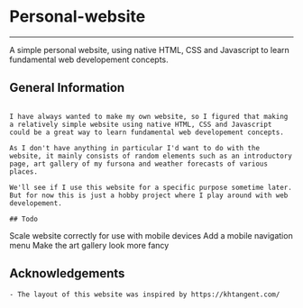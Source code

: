 # Personal-website
---
A simple personal website, using native HTML, CSS and Javascript to learn fundamental web developement concepts.


## General Information
```

I have always wanted to make my own website, so I figured that making a relatively simple website using native HTML, CSS and Javascript could be a great way to learn fundamental web developement concepts.

As I don't have anything in particular I'd want to do with the website, it mainly consists of random elements such as an introductory page, art gallery of my fursona and weather forecasts of various places. 

We'll see if I use this website for a specific purpose sometime later. But for now this is just a hobby project where I play around with web developement.

## Todo
```
Scale website correctly for use with mobile devices
Add a mobile navigation menu
Make the art gallery look more fancy

## Acknowledgements
```
- The layout of this website was inspired by https://khtangent.com/
